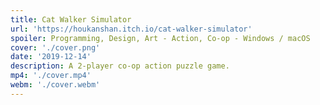 ```yaml
---
title: Cat Walker Simulator
url: 'https://houkanshan.itch.io/cat-walker-simulator'
spoiler: Programming, Design, Art - Action, Co-op - Windows / macOS
cover: './cover.png'
date: '2019-12-14'
description: A 2-player co-op action puzzle game.
mp4: './cover.mp4'
webm: './cover.webm'
---
```


